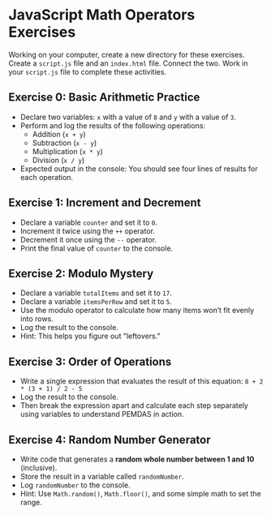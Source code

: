 # JavaScript Math Operators Exercises
Working on your computer, create a new directory for these exercises. Create a `script.js` file and an `index.html` file. Connect the two. Work in your `script.js` file to complete these activities.

## Exercise 0: Basic Arithmetic Practice

- Declare two variables: `x` with a value of `8` and `y` with a value of `3`.
- Perform and log the results of the following operations:
  - Addition (`x + y`)
  - Subtraction (`x - y`)
  - Multiplication (`x * y`)
  - Division (`x / y`)
- Expected output in the console: You should see four lines of results for each operation.

## Exercise 1: Increment and Decrement

- Declare a variable `counter` and set it to `0`.
- Increment it twice using the `++` operator.
- Decrement it once using the `--` operator.
- Print the final value of `counter` to the console.

## Exercise 2: Modulo Mystery

- Declare a variable `totalItems` and set it to `17`.
- Declare a variable `itemsPerRow` and set it to `5`.
- Use the modulo operator to calculate how many items won’t fit evenly into rows.
- Log the result to the console.
- Hint: This helps you figure out "leftovers."

## Exercise 3: Order of Operations

- Write a single expression that evaluates the result of this equation: `8 + 2 * (3 + 1) / 2 - 5`
- Log the result to the console.
- Then break the expression apart and calculate each step separately using variables to understand PEMDAS in action.

## Exercise 4: Random Number Generator

- Write code that generates a **random whole number between 1 and 10** (inclusive).
- Store the result in a variable called `randomNumber`.
- Log `randomNumber` to the console.
- Hint: Use `Math.random()`, `Math.floor()`, and some simple math to set the range.
